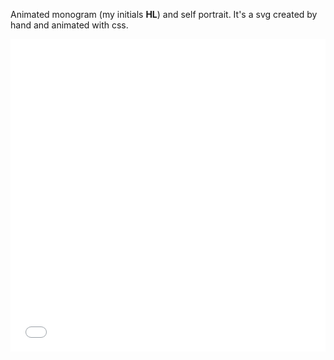 <!-- vim: set ft=markdown spl=en spell :-->
Animated monogram (my initials **HL**) and self portrait. It's a svg created by hand and animated
with css.

<iframe height='500' width='100%' scrolling='no' title='Animated Monogram / Avatar' src='//codepen.io/haakenlid/embed/YqzJod/?height=300&theme-id=22458&default-tab=html,result&embed-version=2' frameborder='no' allowtransparency='true' allowfullscreen='true' style='width: 100%;'>See the Pen <a href='https://codepen.io/haakenlid/pen/YqzJod/'>Animated Monogram / Avatar</a> by Håken Lid (<a href='https://codepen.io/haakenlid'>@haakenlid</a>) on <a href='https://codepen.io'>CodePen</a>.
</iframe>
